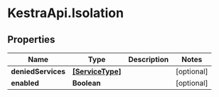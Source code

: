 # KestraApi.Isolation

## Properties

Name | Type | Description | Notes
------------ | ------------- | ------------- | -------------
**deniedServices** | [**[ServiceType]**](ServiceType.md) |  | [optional] 
**enabled** | **Boolean** |  | [optional] 


